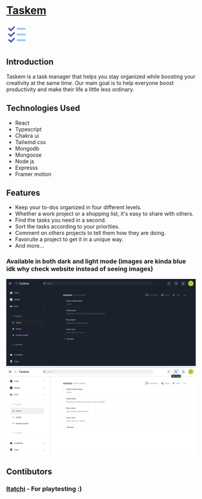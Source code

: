 # [Taskem](https://taskem.netlify.app/)

<img src = "https://github.com/VarunLanjhara/OnlyUwU/blob/main/public/TaskemImage/logo.svg" alt = "">

## Introduction
Taskem is a task manager that helps you stay organized while boosting your creativity at the same time. Our main goal is to help everyone boost productivity and make their life a little less ordinary.


## Technologies Used
- React
- Typescript
- Chakra ui
- Tailwind css
- Mongodb
- Mongoose
- Node js
- Expresss
- Framer motion

## Features
- Keep your to-dos organized in four different levels.
- Whether a work project or a shopping list, it's easy to share with others.
- Find the tasks you need in a second.
- Sort the tasks according to your priorities.
- Comment on others projects to tell them how they are doing.
- Favoruite a project to get it in a unique way.
- And more...

### Available in both dark and light mode (images are kinda blue idk why check website instead of seeing images)
<img src = "https://github.com/VarunLanjhara/OnlyUwU/blob/main/public/TaskemImage/1.png" alt = "">
<img src = "https://github.com/VarunLanjhara/OnlyUwU/blob/main/public/TaskemImage/2.png" alt = "">

## Contibutors
### [Itatchi](https://github.com/ItachiBoi) - For playtesting :)
